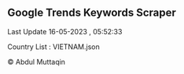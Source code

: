 

## Google Trends Keywords Scraper 
 
Last Update 16-05-2023 , 05:52:33

Country List :
VIETNAM.json



© Abdul Muttaqin 
